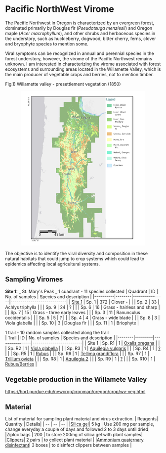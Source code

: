 # Pacific NorthWest Virome 
The Pacific Northwest in Oregon is characterized by an evergreen forest, dominated primarily by Douglas fir (_Pseudotsuga menziesii_) and Oregon maple (_Acer macrophyllum_), and other shrubs and herbaceous species in the understory, such as huckleberry, dogwood, bitter cherry, ferns, clover and bryophyte species to mention some. 

Viral symptoms can be recognized in annual and perennial species in the forest understory, however, the virome of the Pacific Northwest remains unknown. I am interested in characterizing the virome associated with forest ecosystems and surrounding areas located in the Willamette Valley, which is the main producer of vegetable crops and berries, not to mention timber. 

Fig.1) Willamette valley - presettlement vegetation (1850)
<p align="center">
<img src="https://github.com/ricardoi/PNWv/blob/main/figures/Willamette_valley_VegetationMap.png" width="400" height="500">
</p>

The objective is to identify the viral diversity and composition in these natural habitats that could jump to crop systems which could lead to epidemics affecting local agricultural systems.

## Sampling Viromes 
**Site 1:** _ St. Mary's Peak _
1 cuadrant - 11 species collected
| Quadrant | ID     | No. of samples | Species and description    |
|----------|--------|----------------|----------------------------|
| [Site 1](https://github.com/ricardoi/PNWv/blob/main/figures/quadrants/README.md)   | Sp. 1  | 372            | Clover -                   |
|          | Sp. 2  | 33             | Achlys triphylla           |
|          | Sp. 9  | 24             | ?                          |
|          | Sp. 6  | 16             | Grass - hairless and sharp |
|          | Sp. 7  | 15             | Grass - three early leaves |
|          | Sp. 3  | 11             | Ranunculus occidentalis    |
|          | Sp. 5  | 5              | ?                          |
|          | Sp. 4  | 4              | Grass - wide blade         |
|          | Sp. 8  | 3              | Viola glabella             |
|          | Sp. 10 | 3              | Douglas fir                |
|          | Sp. 11 | 1              | Briophyte                  |

1 trail - 10 random samples collected along the trail  
| Trail  | ID      | No. of samples | Species and description |
|--------|---------|----------------|-------------------------|
| Site 1 | Sp. R1  | 1              | [Oxalis oregana](https://github.com/ricardoi/PNWv/tree/main/figures/s1/rs1)      |
|        | Sp. R2  | 1              | [Viola glabella](https://github.com/ricardoi/PNWv/tree/main/figures/s1/rs2)      |
|        | Sp. R3  | 1              | [Aquilegia vulgaris](https://github.com/ricardoi/PNWv/tree/main/figures/s1/rs3)  |
|        | Sp. R4  | 1              | [?](https://github.com/ricardoi/PNWv/tree/main/figures/s1/rs4)                   |
|        | Sp. R5  | 1              | [Rubus](https://github.com/ricardoi/PNWv/tree/main/figures/s1/rs5)               |
|        | Sp. R6  | 1              | [Tellima grandiflora](https://github.com/ricardoi/PNWv/tree/main/figures/s1/rs6) |
|        | Sp. R7  | 1              | [Trillium ovieta](https://github.com/ricardoi/PNWv/tree/main/figures/s1/rs7)     |
|        | Sp. R8  | 1              | [Aquilegia 2](https://github.com/ricardoi/PNWv/tree/main/figures/s1/rs8)         |
|        | Sp. R9  | 1              | [?](https://github.com/ricardoi/PNWv/tree/main/figures/s1/rs9)                   |
|        | Sp. R10 | 1              | [Rubus/Berries](https://github.com/ricardoi/PNWv/tree/main/figures/s1/rs10)      |



## Vegetable production in the Willamete Valley
https://hort.purdue.edu/newcrop/cropmap/oregon/crop/wv-veg.html



## Material
List of material for sampling plant material and virus extraction.
| Reagents| Quantity | Details|
| -- | -- | -- |
|[Silica gel](https://www.sigmaaldrich.com/US/en/product/mm/101969)| 5 kg | Use 200 mg per sample, change everyday a couple of days and followed 2 to 3 days until dried|
|Ziploc bags | 200 | to store 200mg of silica gel with plant samples|
|[Clippers](https://www.amazon.com/OUTCREATOR-Trimming-Scissors-Stainless-Gardening/dp/B08X47RH9H/ref=sr_1_50_sspa?crid=38S7FXOQZXRE2&keywords=plant+clippers&qid=1646851406&sprefix=plant+clipper%2Caps%2C271&sr=8-50-spons&psc=1&spLa=ZW5jcnlwdGVkUXVhbGlmaWVyPUEyUTZHTkk0TFUzQ09TJmVuY3J5cHRlZElkPUEwMjAyODUwUjk4N1pKSzk5OTRYJmVuY3J5cHRlZEFkSWQ9QTAzMjE3OTgzUTIwNDQ3VEE0WEU5JndpZGdldE5hbWU9c3BfYXRmX25leHQmYWN0aW9uPWNsaWNrUmVkaXJlY3QmZG9Ob3RMb2dDbGljaz10cnVl)| 2 pairs | to collect plant material |
|[Ammonium quaternary disinfectant](https://www.target.com/p/clorox-disinfecting-wipes-bleach-free-cleaning-wipes-crisp-lemon-75ct/-/A-12992354?ref=tgt_adv_XS000000&AFID=google_pla_df&fndsrc=tmnv&DFA=71700000090288494&CPNG=PLA_DVM%2Ba064R000012LE2GQAW-Clorox_Home+Care_Google+Search_2022-600130&adgroup=PLA_Clorox_Home&LID=700000001393753pgs&network=g&device=c&location=1024429&gclid=CjwKCAiAvaGRBhBlEiwAiY-yMDiQ5-xWtyCqBK-b0kQm-LYc-HpIQq8FZVeNl5G9mG-y0sKA5lCy2xoCw4EQAvD_BwE&gclsrc=aw.ds)| 3 boxes | to disinfect clippers between samples |
